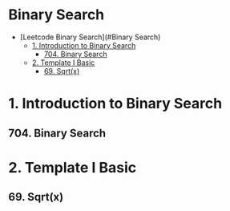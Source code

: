 # Binary Search
<!-- GFM-TOC -->
* [Leetcode Binary Search](#Binary Search)
    * [1. Introduction to Binary Search](#1-Introduction-to-Binary-Search)
       * [704. Binary Search](#704-Binary-Search) 
    * [2. Template I Basic](#2-Template-I-Basic)
       * [69. Sqrt(x)](#69-Sqrt-x)
<!-- GFM-TOC -->

# 1. Introduction to Binary Search

## 704. Binary Search

# 2. Template I Basic
## 69. Sqrt(x)
